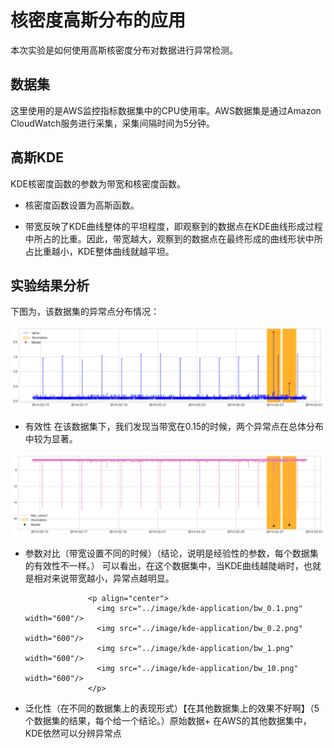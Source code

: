 # 核密度高斯分布的应用
本次实验是如何使用高斯核密度分布对数据进行异常检测。

## 数据集
这里使用的是AWS监控指标数据集中的CPU使用率。AWS数据集是通过Amazon CloudWatch服务进行采集，采集间隔时间为5分钟。

## 高斯KDE
KDE核密度函数的参数为带宽和核密度函数。
  * 核密度函数设置为高斯函数。
  
  * 带宽反映了KDE曲线整体的平坦程度，即观察到的数据点在KDE曲线形成过程中所占的比重。因此，带宽越大，观察到的数据点在最终形成的曲线形状中所占比重越小，KDE整体曲线就越平坦。

## 实验结果分析
下图为，该数据集的异常点分布情况：

<p align="center">
  <img src="../image/kde-application/Ori.png" width="600"/>
</p>

* 有效性
在该数据集下，我们发现当带宽在0.15的时候，两个异常点在总体分布中较为显著。

<p align="center">
  <img src="../image/kde-application/bw_0.1.png" width="600"/>
</p>

* 参数对比（带宽设置不同的时候）（结论，说明是经验性的参数，每个数据集的有效性不一样。）
可以看出，在这个数据集中，当KDE曲线越陡峭时，也就是相对来说带宽越小，异常点越明显。


                    <p align="center">
                      <img src="../image/kde-application/bw_0.1.png" width="600"/>
                      <img src="../image/kde-application/bw_0.2.png" width="600"/>
                      <img src="../image/kde-application/bw_1.png" width="600"/>
                      <img src="../image/kde-application/bw_10.png" width="600"/>
                    </p>

* 泛化性（在不同的数据集上的表现形式）【在其他数据集上的效果不好啊】（5个数据集的结果，每个给一个结论。）原始数据+
在AWS的其他数据集中，KDE依然可以分辨异常点

